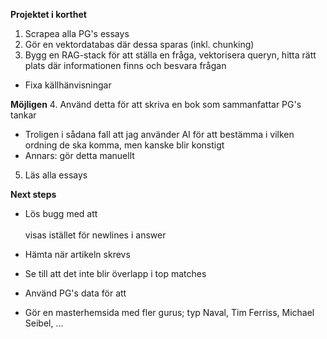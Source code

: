 **Projektet i korthet**
1. Scrapea alla PG's essays
2. Gör en vektordatabas där dessa sparas (inkl. chunking)
3. Bygg en RAG-stack för att ställa en fråga, vektorisera queryn, hitta rätt plats där informationen finns och besvara frågan
- Fixa källhänvisningar

**Möjligen**
4. Använd detta för att skriva en bok som sammanfattar PG's tankar
- Troligen i sådana fall att jag använder AI för att bestämma i vilken ordning de ska komma, men kanske blir konstigt
- Annars: gör detta manuellt
5. Läs alla essays

**Next steps**
- Lös bugg med att <br><br> visas istället för newlines i answer
- Hämta när artikeln skrevs
- Se till att det inte blir överlapp i top matches

- Använd PG's data för att 
- Gör en masterhemsida med fler gurus; typ Naval, Tim Ferriss, Michael Seibel, ...